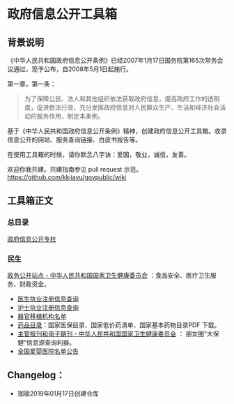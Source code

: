 # 政府信息公开工具箱

## 背景说明
《中华人民共和国政府信息公开条例》已经2007年1月17日国务院第165次常务会议通过，现予公布，自2008年5月1日起施行。

第一章，第一条：
> 为了保障公民、法人和其他组织依法获取政府信息，提高政府工作的透明度，促进依法行政，充分发挥政府信息对人民群众生产、生活和经济社会活动的服务作用，制定本条例。 

基于《中华人民共和国政府信息公开条例》精神，创建政府信息公开工具箱。收录信息公开的网站、服务查询链接、白皮书报告等。 

在使用工具箱的时候，请你默念八字诀：爱国，敬业，诚信，友善。

欢迎你我共建。共建指南参见 pull request 示范。https://github.com/kkjiayu/govpublic/wiki

## 工具箱正文

### 总目录
[政府信息公开专栏](http://www.gov.cn/zhengce/xxgkzl.htm) 


### 民生
[政务公开站点 - 中华人民共和国国家卫生健康委员会](http://www.nhc.gov.cn/zwgk/index.shtml) ：食品安全、医疗卫生服务、财政资金。 
  - [医生执业注册信息查询](http://zgcx.nhfpc.gov.cn:9090/doctor) 
  - [护士执业注册信息查询](http://zgcx.nhfpc.gov.cn:9090/nurse) 
  - [器官移植机构名单](http://www.nhc.gov.cn/zhuz/yzjg/list.shtml)
  - [药品目录](http://cdsip.nhfpc.gov.cn/druglist/52.html)：国家医保目录、国家低价药清单、国家基本药物目录PDF 下载。 
  - [主管报刊和电子期刊 - 中华人民共和国国家卫生健康委员会](http://www.nhc.gov.cn/zhuz/zgbk/201612/93a6cd0ea6944c87867ce78821443ea3.shtml) ： 朋友圈”大保健“信息源查询利器。 
  - [全国爱婴医院名单公告](http://www.nhc.gov.cn/zhuz/yymd/201511/e5650712dbcd449e9d2e01129a698b9c.shtml)  
## Changelog： 
- 珈瑜2019年01月17日创建仓库
